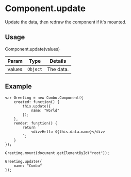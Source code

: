 # Component.update

Update the data, then redraw the component if it's mounted.

## Usage

Component.update(values)

| Param           | Type          | Details                       |
| --------------- | ------------- | ----------------------------- |
| values          | `Object`      | The data.                     |

## Example

	var Greeting = new Combo.Component({
		created: function() {
			this.update({
				name: "World"
			});
		},
		render: function() {
			return `
				<div>Hello ${this.data.name}</div>
			`;
		}
	});

	Greeting.mount(document.getElementById("root"));

	Greeting.update({
		name: "Combo"
	});
	
